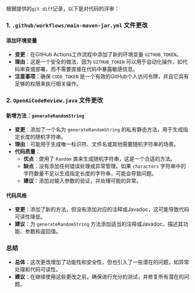 根据提供的`git diff`记录，以下是对代码的评审：

### 1. `.github/workflows/main-maven-jar.yml` 文件更改

#### 添加环境变量
- **变更**：在GitHub Actions工作流程中添加了新的环境变量 `GITHUB_TOKEN`。
- **理由**：这是一个安全的做法，因为 `GITHUB_TOKEN` 可以用于自动化操作，如代码审查或部署，而不需要直接在代码中暴露敏感信息。
- **注意事项**：确保 `CODE_TOKEN` 是一个有效的GitHub个人访问令牌，并且它具有足够的权限来执行相关操作。

### 2. `OpenAiCodeReview.java` 文件更改

#### 新增方法：`generateRandomString`
- **变更**：添加了一个名为 `generateRandomString` 的私有静态方法，用于生成指定长度的随机字符串。
- **理由**：可能用于生成唯一标识符、文件名或其他需要随机字符串的场景。
- **代码质量**：
  - **优点**：使用了 `Random` 类来生成随机字符串，这是一个合适的方法。
  - **缺点**：没有添加任何错误处理或异常管理。如果 `characters` 字符串中的字符数量不足以生成指定长度的字符串，可能会导致问题。
  - **建议**：添加对输入参数的验证，并处理可能的异常。

#### 代码风格
- **变更**：添加了新的方法，但没有添加对应的注释或Javadoc，这可能导致代码可读性降低。
- **建议**：为 `generateRandomString` 方法添加适当的注释或Javadoc，描述其功能、参数和返回值。

### 总结
- **总体**：这次更改增加了功能性和安全性，但也引入了一些潜在的问题，如异常处理和代码可读性。
- **建议**：在继续使用这些更改之前，确保进行充分的测试，并修复所有潜在的问题。